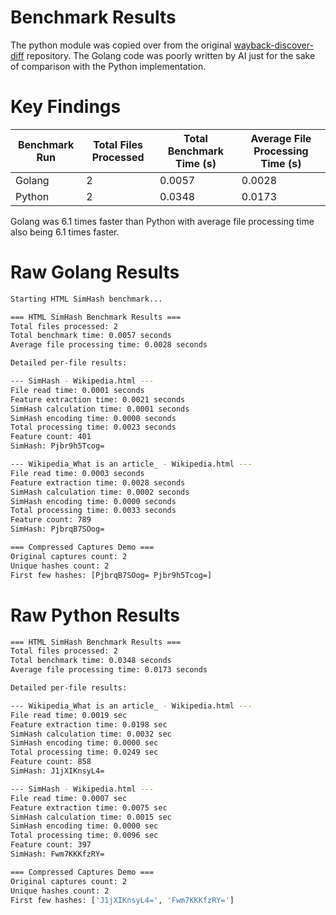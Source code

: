 # Benchmark Results

The python module was copied over from the original [wayback-discover-diff](https://github.com/internetarchive/wayback-discover-diff) repository.
The Golang code was poorly written by AI just for the sake of comparison with the Python implementation.

# Key Findings
| Benchmark Run | Total Files Processed | Total Benchmark Time (s) | Average File Processing Time (s) |
|--------------|----------------------|-------------------------|--------------------------------|
| Golang       | 2                    | 0.0057                  | 0.0028                         |
| Python       | 2                    | 0.0348                  | 0.0173                         |

Golang was 6.1 times faster than Python with average file processing time also being 6.1 times faster.

# Raw Golang Results

```bash
Starting HTML SimHash benchmark...

=== HTML SimHash Benchmark Results ===
Total files processed: 2
Total benchmark time: 0.0057 seconds
Average file processing time: 0.0028 seconds

Detailed per-file results:

--- SimHash - Wikipedia.html ---
File read time: 0.0001 seconds
Feature extraction time: 0.0021 seconds
SimHash calculation time: 0.0001 seconds
SimHash encoding time: 0.0000 seconds
Total processing time: 0.0023 seconds
Feature count: 401
SimHash: Pjbr9h5Tcog=

--- Wikipedia_What is an article_ - Wikipedia.html ---
File read time: 0.0003 seconds
Feature extraction time: 0.0028 seconds
SimHash calculation time: 0.0002 seconds
SimHash encoding time: 0.0000 seconds
Total processing time: 0.0033 seconds
Feature count: 789
SimHash: PjbrqB7SOog=

=== Compressed Captures Demo ===
Original captures count: 2
Unique hashes count: 2
First few hashes: [PjbrqB7SOog= Pjbr9h5Tcog=]
```

# Raw Python Results
```bash
=== HTML SimHash Benchmark Results ===
Total files processed: 2
Total benchmark time: 0.0348 seconds
Average file processing time: 0.0173 seconds

Detailed per-file results:

--- Wikipedia_What is an article_ - Wikipedia.html ---
File read time: 0.0019 sec
Feature extraction time: 0.0198 sec
SimHash calculation time: 0.0032 sec
SimHash encoding time: 0.0000 sec
Total processing time: 0.0249 sec
Feature count: 858
SimHash: J1jXIKnsyL4=

--- SimHash - Wikipedia.html ---
File read time: 0.0007 sec
Feature extraction time: 0.0075 sec
SimHash calculation time: 0.0015 sec
SimHash encoding time: 0.0000 sec
Total processing time: 0.0096 sec
Feature count: 397
SimHash: Fwm7KKKfzRY=

=== Compressed Captures Demo ===
Original captures count: 2
Unique hashes count: 2
First few hashes: ['J1jXIKnsyL4=', 'Fwm7KKKfzRY=']
```
